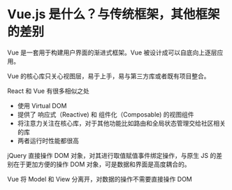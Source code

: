 # Vue.js 是什么？与传统框架，其他框架的差别
Vue 是一套用于构建用户界面的渐进式框架。Vue 被设计成可以自底向上逐层应用。

Vue 的核心库只关心视图层，易于上手，易与第三方库或者既有项目整合。

React 和 Vue 有很多相似之处
- 使用 Virtual DOM
- 提供了 响应式（Reactive) 和 组件化（Composable) 的视图组件
- 将注意力关注在核心库，对于其他功能比如路由和全局状态管理交给社区相关的库
- 两者运行时性能都很高

jQuery 直接操作 DOM 对象，对其进行取值赋值事件绑定操作，与原生 JS 的差别在于更加方便的操作 DOM 对象，可是数据和界面是高度耦合的。

Vue 将 Model 和 View 分离开，对数据的操作不需要直接操作 DOM